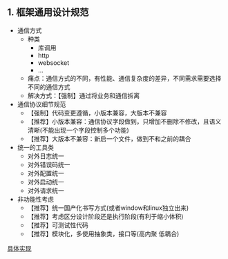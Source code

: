 ## 1. 框架通用设计规范

- 通信方式
    - 种类
        - 库调用
        - http
        - websocket
        - ...
    - 痛点：通信方式的不同，有性能、通信复杂度的差异，不同需求需要选择不同的通信方式
    - 解决方式：【强制】通过将业务和通信拆离
- 通信协议细节规范
    - 【强制】代码变更遵循，小版本兼容，大版本不兼容
    - 【推荐】小版本兼容：通信协议字段做到，只增加不删除不修改，且语义清晰(不能出现一个字段控制多个功能)
    - 【推荐】大版本不兼容：新启一个文件，做到不和之前的耦合
- 统一的工具类
    - 对外日志统一
    - 对外错误码统一
    - 对外配置统一
    - 对外启动统一
    - 对外请求统一
- 非功能性考虑
    - 【推荐】统一国产化书写方式(或者window和linux独立出来)
    - 【推荐】考虑区分设计阶段还是执行阶段(有利于缩小体积)
    - 【推荐】可测试性代码
    - 【推荐】模块化，多使用抽象类，接口等(高内聚 低耦合)

[具体实现](./02服务通用设计示例.md)


